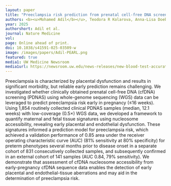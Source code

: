 ```yaml
---
layout: paper
title: "Preeclampsia risk prediction from prenatal cell-free DNA screening"
authors: <b><u>Mohamed Adil</b></u>, Teodora R Kolarova, Anna-Lisa Doebley, Leah A Chen, Cara L Tobey, Patricia Galipeau, Sam Rosen, Michael Yang, Brice Colbert, Robert D Patton, Thomas W Persse, Erin Kawelo, Jonathan B Reichel, Colin C Pritchard, Shreeram Akilesh, Christina M Lockwood, <b><u>Gavin Ha</b></u><sup>+</sup>, Raj Shree<sup>+</sup>.
year: 2025
authorshort: Adil et al.
journal: Nature Medicine
vol: 
page: Online ahead of print.
doi: 10.1038/s41591-025-03509-w
image: /images/papers/Adil-PEARL.png
featured: true
media1: UW Medicine Newsroom
media1url: https://newsroom.uw.edu/news-releases/new-blood-test-accurately-predicts-preeclampsia
---
```


Preeclampsia is characterized by placental dysfunction and results in significant morbidity, but reliable early prediction remains challenging. We investigated whether clinically obtained prenatal cell-free DNA (cfDNA) screening (PDNAS) using whole-genome sequencing (WGS) data can be leveraged to predict preeclampsia risk early in pregnancy (≤16 weeks). Using 1,854 routinely collected clinical PDNAS samples (median, 12.1 weeks) with low-coverage (0.5×) WGS data, we developed a framework to quantify maternal and fetal tissue signatures using nucleosome accessibility, revealing early placental and endothelial dysfunction. These signatures informed a prediction model for preeclampsia risk, which achieved a validation performance of 0.85 area under the receiver operating characteristic curve (AUC) (81% sensitivity at 80% specificity) for preterm phenotypes several months prior to disease onset in a separate cohort of 831 consecutively collected samples, and subsequently confirmed in an external cohort of 141 samples (AUC 0.84, 79% sensitivity). We demonstrate that assessment of cfDNA nucleosome accessibility from early-pregnancy cfDNA sequence data enables the detection of early placental and endothelial-tissue aberrations and may aid in the determination of preeclampsia risk.
